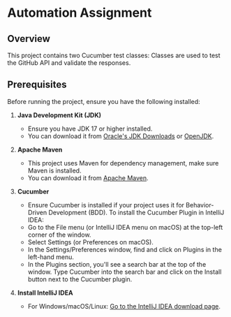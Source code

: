 # Automation Assignment

## Overview
This project contains two Cucumber test classes: Classes are used to test the GitHub API and validate the responses.

## Prerequisites

Before running the project, ensure you have the following installed:

1. **Java Development Kit (JDK)**
    - Ensure you have JDK 17 or higher installed.
    - You can download it from [Oracle's JDK Downloads](https://www.oracle.com/java/technologies/javase-downloads.html) or [OpenJDK](https://openjdk.java.net/).

2. **Apache Maven**
    - This project uses Maven for dependency management, make sure Maven is installed.
    - You can download it from [Apache Maven](https://maven.apache.org/download.cgi).

3. **Cucumber**
    - Ensure Cucumber is installed if your project uses it for Behavior-Driven Development (BDD). To install the Cucumber Plugin in IntelliJ IDEA:
    - Go to the File menu (or IntelliJ IDEA menu on macOS) at the top-left corner of the window.
    - Select Settings (or Preferences on macOS).
    - In the Settings/Preferences window, find and click on Plugins in the left-hand menu.
    - In the Plugins section, you'll see a search bar at the top of the window. Type Cucumber into the search bar and click on the Install button next to the Cucumber plugin.

4. **Install IntelliJ IDEA**
    - For Windows/macOS/Linux: [Go to the IntelliJ IDEA download page](https://www.jetbrains.com/idea/download/?section=windows).


